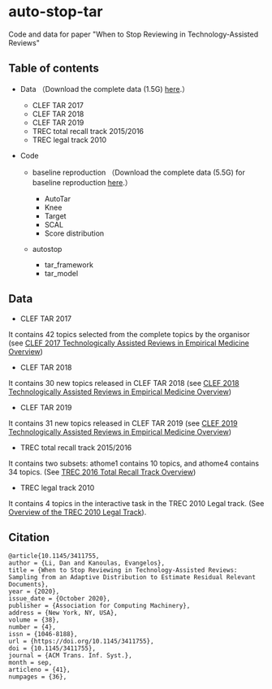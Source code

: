 # auto-stop-tar
Code and data for paper "When to Stop Reviewing in Technology-Assisted Reviews"


## Table of contents

- Data （Download the complete data (1.5G) [here](https://drive.google.com/file/d/1wZauGhsFobM-8B_i5bu4gDZn5oDATFKa/view?usp=sharing).）
    * CLEF TAR 2017
    * CLEF TAR 2018
    * CLEF TAR 2019
    * TREC total recall track 2015/2016
    * TREC legal track 2010 
    
- Code
    - baseline reproduction （Download the complete data (5.5G) for baseline reproduction [here](https://drive.google.com/file/d/1U6WzJdwPW-7lsV0HyHlMwbTkWJEX0Jcn/view?usp=sharing).）
    
        * AutoTar 
        * Knee
        * Target
        * SCAL
        * Score distribution

    - autostop
        * tar_framework
        * tar_model


## Data  

- CLEF TAR 2017

It contains 42 topics selected from the complete topics by the organisor (see [CLEF 2017 Technologically Assisted Reviews in Empirical Medicine Overview](https://pure.strath.ac.uk/ws/portalfiles/portal/71285524/Kanoulas_etal_CEUR_2017_CLEF_2017_technologically_assisted_reviews_in_empirical_medicine_overview.pdf))

- CLEF TAR 2018

It contains 30 new topics released in CLEF TAR 2018 (see [CLEF 2018 Technologically Assisted Reviews in Empirical Medicine Overview](http://ceur-ws.org/Vol-2125/invited_paper_6.pdf))

- CLEF TAR 2019

It contains 31 new topics released in CLEF TAR 2019 (see [CLEF 2019 Technologically Assisted Reviews in Empirical Medicine Overview](http://ceur-ws.org/Vol-2380/paper_250.pdf))

- TREC total recall track 2015/2016

It contains two subsets: athome1 contains 10 topics, and athome4 contains 34 topics. (See [TREC 2016 Total Recall Track Overview](https://plg.uwaterloo.ca/~gvcormac/total-recall/))

- TREC legal track 2010 

It contains 4 topics in the interactive task in the TREC 2010 Legal track. (See [Overview of the TREC 2010 Legal
Track](https://trec-legal.umiacs.umd.edu)).


       
## Citation
```
@article{10.1145/3411755,
author = {Li, Dan and Kanoulas, Evangelos},
title = {When to Stop Reviewing in Technology-Assisted Reviews: Sampling from an Adaptive Distribution to Estimate Residual Relevant Documents},
year = {2020},
issue_date = {October 2020},
publisher = {Association for Computing Machinery},
address = {New York, NY, USA},
volume = {38},
number = {4},
issn = {1046-8188},
url = {https://doi.org/10.1145/3411755},
doi = {10.1145/3411755},
journal = {ACM Trans. Inf. Syst.},
month = sep,
articleno = {41},
numpages = {36},
```
